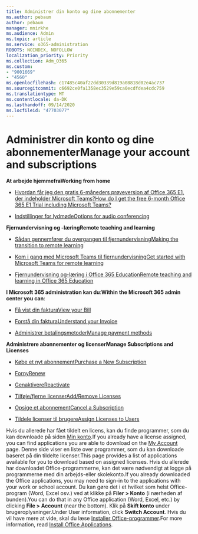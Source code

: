 ```yaml
---
title: Administrer din konto og dine abonnementer
ms.author: pebaum
author: pebaum
manager: mnirkhe
ms.audience: Admin
ms.topic: article
ms.service: o365-administration
ROBOTS: NOINDEX, NOFOLLOW
localization_priority: Priority
ms.collection: Adm_O365
ms.custom:
- "9001669"
- "4560"
ms.openlocfilehash: c17485c40af22dd30339d819a08818d02e4ac737
ms.sourcegitcommit: c6692ce0fa1358ec3529e59ca0ecdfdea4cdc759
ms.translationtype: MT
ms.contentlocale: da-DK
ms.lasthandoff: 09/14/2020
ms.locfileid: "47703077"
---
```

# <a name="manage-your-account-and-subscriptions"></a><span data-ttu-id="c63a6-102">Administrer din konto og dine abonnementer</span><span class="sxs-lookup"><span data-stu-id="c63a6-102">Manage your account and subscriptions</span></span>

<span data-ttu-id="c63a6-103">**At arbejde hjemmefra**</span><span class="sxs-lookup"><span data-stu-id="c63a6-103">**Working from home**</span></span>
- [<span data-ttu-id="c63a6-104">Hvordan får jeg den gratis 6-måneders prøveversion af Office 365 E1, der indeholder Microsoft Teams?</span><span class="sxs-lookup"><span data-stu-id="c63a6-104">How do I get the free 6-month Office 365 E1 Trial including Microsoft Teams?</span></span>](https://docs.microsoft.com/MicrosoftTeams/e1-trial-license)

- [<span data-ttu-id="c63a6-105">Indstillinger for lydmøde</span><span class="sxs-lookup"><span data-stu-id="c63a6-105">Options for audio conferencing</span></span>](https://docs.microsoft.com/alchemyinsights/options-for-audio-conferencing)

<span data-ttu-id="c63a6-106">**Fjernundervisning og -læring**</span><span class="sxs-lookup"><span data-stu-id="c63a6-106">**Remote teaching and learning**</span></span>

- [<span data-ttu-id="c63a6-107">Sådan gennemfører du overgangen til fjernundervisning</span><span class="sxs-lookup"><span data-stu-id="c63a6-107">Making the transition to remote learning</span></span>](https://www.microsoft.com/education/remote-learning)

- [<span data-ttu-id="c63a6-108">Kom i gang med Microsoft Teams til fjernundervisning</span><span class="sxs-lookup"><span data-stu-id="c63a6-108">Get started with Microsoft Teams for remote learning</span></span>](https://docs.microsoft.com/MicrosoftTeams/remote-learning-edu)

- [<span data-ttu-id="c63a6-109">Fjernundervisning og-læring i Office 365 Education</span><span class="sxs-lookup"><span data-stu-id="c63a6-109">Remote teaching and learning in Office 365 Education</span></span>](https://docs.microsoft.com/MicrosoftTeams/remote-learning-edu)

<span data-ttu-id="c63a6-110">**I Microsoft 365 administration kan du**:</span><span class="sxs-lookup"><span data-stu-id="c63a6-110">**Within the Microsoft 365 admin center you can**:</span></span> 

- [<span data-ttu-id="c63a6-111">Få vist din faktura</span><span class="sxs-lookup"><span data-stu-id="c63a6-111">View your Bill</span></span>](https://docs.microsoft.com/microsoft-365/commerce/billing-and-payments/view-your-bill-or-invoice) 

- [<span data-ttu-id="c63a6-112">Forstå din faktura</span><span class="sxs-lookup"><span data-stu-id="c63a6-112">Understand your Invoice</span></span>](https://docs.microsoft.com/microsoft-365/commerce/billing-and-payments/understand-your-invoice)

- [<span data-ttu-id="c63a6-113">Administrer betalingsmetoder</span><span class="sxs-lookup"><span data-stu-id="c63a6-113">Manage payment methods</span></span>](https://docs.microsoft.com/microsoft-365/commerce/billing-and-payments/manage-payment-methods)

<span data-ttu-id="c63a6-114">**Administrere abonnementer og licenser**</span><span class="sxs-lookup"><span data-stu-id="c63a6-114">**Manage Subscriptions and Licenses**</span></span> 

- [<span data-ttu-id="c63a6-115">Købe et nyt abonnement</span><span class="sxs-lookup"><span data-stu-id="c63a6-115">Purchase a New Subscription</span></span>](https://docs.microsoft.com/microsoft-365/commerce/subscriptions/upgrade-to-different-plan)

- [<span data-ttu-id="c63a6-116">Forny</span><span class="sxs-lookup"><span data-stu-id="c63a6-116">Renew</span></span>](https://docs.microsoft.com/microsoft-365/commerce/subscriptions/renew-your-subscription) 

- [<span data-ttu-id="c63a6-117">Genaktivere</span><span class="sxs-lookup"><span data-stu-id="c63a6-117">Reactivate</span></span>](https://docs.microsoft.com/microsoft-365/commerce/subscriptions/reactivate-your-subscription)

- [<span data-ttu-id="c63a6-118">Tilføje/fjerne licenser</span><span class="sxs-lookup"><span data-stu-id="c63a6-118">Add/Remove Licenses</span></span>](https://docs.microsoft.com/microsoft-365/commerce/licenses/buy-licenses)

- [<span data-ttu-id="c63a6-119">Opsige et abonnement</span><span class="sxs-lookup"><span data-stu-id="c63a6-119">Cancel a Subscription</span></span>](https://docs.microsoft.com/microsoft-365/commerce/subscriptions/cancel-your-subscription)

- [<span data-ttu-id="c63a6-120">Tildele licenser til brugere</span><span class="sxs-lookup"><span data-stu-id="c63a6-120">Assign Licenses to Users</span></span>](https://docs.microsoft.com/microsoft-365/admin/manage/assign-licenses-to-users)

<span data-ttu-id="c63a6-121">Hvis du allerede har fået tildelt en licens, kan du finde programmer, som du kan downloade på siden [Min konto](https://portal.office.com/account/#installs).</span><span class="sxs-lookup"><span data-stu-id="c63a6-121">If you already have a license assigned, you can find applications you are able to download on the [My Account](https://portal.office.com/account/#installs) page.</span></span> <span data-ttu-id="c63a6-122">Denne side viser en liste over programmer, som du kan downloade baseret på din tildelte licenser.</span><span class="sxs-lookup"><span data-stu-id="c63a6-122">This page provides a list of applications available for you to download based on assigned licenses.</span></span> <span data-ttu-id="c63a6-123">Hvis du allerede har downloadet Office-programmerne, kan det være nødvendigt at logge på programmerne med din arbejds-eller skolekonto.</span><span class="sxs-lookup"><span data-stu-id="c63a6-123">If you already downloaded the Office applications, you may need to sign-in to the applications with your work or school account.</span></span> <span data-ttu-id="c63a6-124">Du kan gøre det i et hvilket som helst Office-program (Word, Excel osv.) ved at klikke på **Filer > Konto** (i nærheden af bunden).</span><span class="sxs-lookup"><span data-stu-id="c63a6-124">You can do that in any Office application (Word, Excel, etc.) by clicking **File > Account** (near the bottom).</span></span> <span data-ttu-id="c63a6-125">Klik på **Skift konto** under brugeroplysninger.</span><span class="sxs-lookup"><span data-stu-id="c63a6-125">Under User information, click **Switch Account**.</span></span> <span data-ttu-id="c63a6-126">Hvis du vil have mere at vide, skal du læse [Installer Office-programmer](https://docs.microsoft.com/microsoft-365/admin/setup/install-applications).</span><span class="sxs-lookup"><span data-stu-id="c63a6-126">For more information, read [Install Office Applications](https://docs.microsoft.com/microsoft-365/admin/setup/install-applications).</span></span> 
